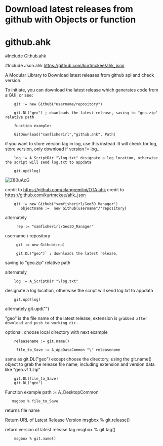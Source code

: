 # Download latest releases from github with Objects or function

<h1 class="code-line" data-line-start=0 data-line-end=1 ><a id="githubahk_0"></a>github.ahk</h1>
<p class="has-line-data" data-line-start="1" data-line-end="2">
#Include Github.ahk

#Include Json.ahk https://github.com/kurtmckee/ahk_json

A Modular Library to Download latest releases from github api and check version.

To initiate, you can download the latest release which generates code from a GUI, or see:

        git := new Github("username/repository") 

        git.DL("geo") ; downloads the latest release, saving to "geo.zip" relative path
        
        function example:
        
        GitDownload("samfisherirl","github.ahk", Path)
        
 if you want to store version tag in log, use this instead. It will check for log, store version, only download if version != log...
        
        log := A_ScriptDir "\log.txt" designate a log location, otherwise the script will send log.txt to appdata

        git.upd(log)


        
![Z80uAcG](https://user-images.githubusercontent.com/98753696/194636178-385c2dcb-1220-474c-b3ae-a09b33c94339.png)

 

credit to https://github.com/clangremlini/OTA.ahk 
credit to https://github.com/kurtmckee/ahk_json
 

        git := new Github("samfisherirl/Geo3D_Manager")
           objectname :=  new Github(username"/"repository)

alternately

         rep := "samfisherirl/Geo3D_Manager"
         
username   /   repository

         git := new Github(rep) 

         git.DL("geo")` ; downloads the latest release, 
         
saving to "geo.zip" relative path

alternately
     

        log := A_ScriptDir "\log.txt"
designate a log location, 
otherwise the script will 
send log.txt to appdata   

        git.upd(log)

 alternately
        git.upd("") 

 "geo" is the file name of the latest release, extension is `grabbed after download and push to working dir.`

 optional: choose local directory with next example

        releasename := git.name() 

         file_to_Save := A_AppDataCommon "\" releasename
 same as git.DL("geo") except choose the directory, using the git.name() object to grab the release file name, including extension and version data like "geo.v1.1.zip"  

        git.DL(file_to_Save) 
        git.DL("geo") 

 Function example
        path := A_DesktopCommon 
 
       msgbox % file_to_Save

returns file name

Return URL of Latest Release Version
         msgbox % git.release() 

 return version of latest release tag
        msgbox % git.tag() 

        msgbox % git.name() 
